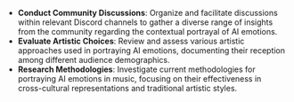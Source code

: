 - **Conduct Community Discussions**: Organize and facilitate discussions within relevant Discord channels to gather a diverse range of insights from the community regarding the contextual portrayal of AI emotions.
- **Evaluate Artistic Choices**: Review and assess various artistic approaches used in portraying AI emotions, documenting their reception among different audience demographics.
- **Research Methodologies**: Investigate current methodologies for portraying AI emotions in music, focusing on their effectiveness in cross-cultural representations and traditional artistic styles.